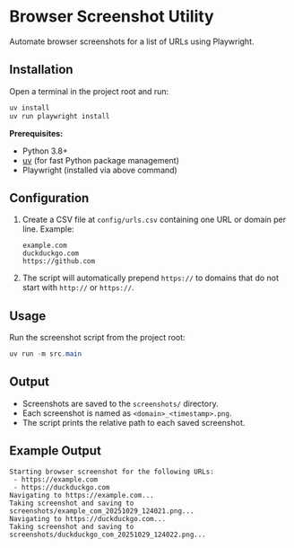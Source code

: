 
# Browser Screenshot Utility

Automate browser screenshots for a list of URLs using Playwright.

## Installation

Open a terminal in the project root and run:

```powershell
uv install
uv run playwright install
```

**Prerequisites:**
- Python 3.8+
- [uv](https://github.com/astral-sh/uv) (for fast Python package management)
- Playwright (installed via above command)

## Configuration

1. Create a CSV file at `config/urls.csv` containing one URL or domain per line. Example:

	```csv
	example.com
	duckduckgo.com
	https://github.com
	```

2. The script will automatically prepend `https://` to domains that do not start with `http://` or `https://`.

## Usage

Run the screenshot script from the project root:

```powershell
uv run -m src.main
```

## Output

- Screenshots are saved to the `screenshots/` directory.
- Each screenshot is named as `<domain>_<timestamp>.png`.
- The script prints the relative path to each saved screenshot.

## Example Output

```
Starting browser screenshot for the following URLs:
 - https://example.com
 - https://duckduckgo.com
Navigating to https://example.com...
Taking screenshot and saving to screenshots/example_com_20251029_124021.png...
Navigating to https://duckduckgo.com...
Taking screenshot and saving to screenshots/duckduckgo_com_20251029_124022.png...
```
